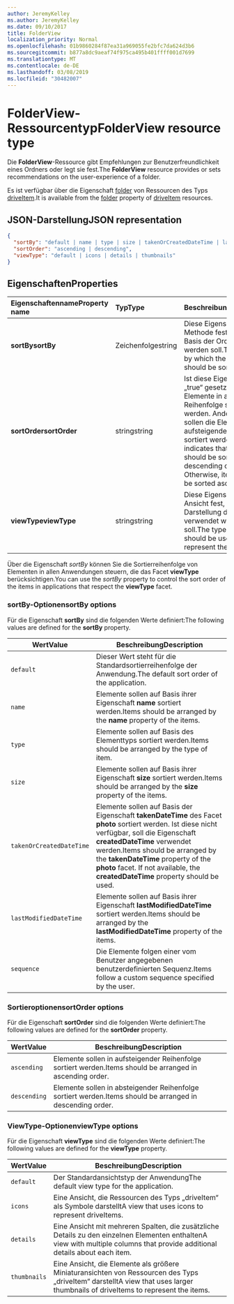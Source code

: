 ```yaml
---
author: JeremyKelley
ms.author: JeremyKelley
ms.date: 09/10/2017
title: FolderView
localization_priority: Normal
ms.openlocfilehash: 01b9860284f87ea31a969055fe2bfc7da624d3b6
ms.sourcegitcommit: b877a8dc9aeaf74f975ca495b401ffff001d7699
ms.translationtype: MT
ms.contentlocale: de-DE
ms.lasthandoff: 03/08/2019
ms.locfileid: "30482007"
---
```

# <a name="folderview-resource-type"></a><span data-ttu-id="f5a5f-102">FolderView-Ressourcentyp</span><span class="sxs-lookup"><span data-stu-id="f5a5f-102">FolderView resource type</span></span>

<span data-ttu-id="f5a5f-103">Die **FolderView**-Ressource gibt Empfehlungen zur Benutzerfreundlichkeit eines Ordners oder legt sie fest.</span><span class="sxs-lookup"><span data-stu-id="f5a5f-103">The **FolderView** resource provides or sets recommendations on the user-experience of a folder.</span></span>

<span data-ttu-id="f5a5f-104">Es ist verfügbar über die Eigenschaft [folder][folder-facet] von Ressourcen des Typs [driveItem][item-resource].</span><span class="sxs-lookup"><span data-stu-id="f5a5f-104">It is available from the [folder][folder-facet] property of [driveItem][item-resource] resources.</span></span>

## <a name="json-representation"></a><span data-ttu-id="f5a5f-105">JSON-Darstellung</span><span class="sxs-lookup"><span data-stu-id="f5a5f-105">JSON representation</span></span>

<!-- { "blockType": "resource", "@odata.type": "microsoft.graph.folderView" } -->

```json
{
  "sortBy": "default | name | type | size | takenOrCreatedDateTime | lastModifiedDateTime | sequence",
  "sortOrder": "ascending | descending",
  "viewType": "default | icons | details | thumbnails"
}
```

## <a name="properties"></a><span data-ttu-id="f5a5f-106">Eigenschaften</span><span class="sxs-lookup"><span data-stu-id="f5a5f-106">Properties</span></span>

| <span data-ttu-id="f5a5f-107">Eigenschaftenname</span><span class="sxs-lookup"><span data-stu-id="f5a5f-107">Property name</span></span>         | <span data-ttu-id="f5a5f-108">Typ</span><span class="sxs-lookup"><span data-stu-id="f5a5f-108">Type</span></span>   | <span data-ttu-id="f5a5f-109">Beschreibung</span><span class="sxs-lookup"><span data-stu-id="f5a5f-109">Description</span></span>
|:----------------------|:-------|:--------------------------------------------
| <span data-ttu-id="f5a5f-110">**sortBy**</span><span class="sxs-lookup"><span data-stu-id="f5a5f-110">**sortBy**</span></span>            | <span data-ttu-id="f5a5f-111">Zeichenfolge</span><span class="sxs-lookup"><span data-stu-id="f5a5f-111">string</span></span> | <span data-ttu-id="f5a5f-112">Diese Eigenschaft legt die Methode fest, auf deren Basis der Ordner sortiert werden soll.</span><span class="sxs-lookup"><span data-stu-id="f5a5f-112">The method by which the folder should be sorted.</span></span>
| <span data-ttu-id="f5a5f-113">**sortOrder**</span><span class="sxs-lookup"><span data-stu-id="f5a5f-113">**sortOrder**</span></span>         | <span data-ttu-id="f5a5f-114">string</span><span class="sxs-lookup"><span data-stu-id="f5a5f-114">string</span></span> | <span data-ttu-id="f5a5f-p101">Ist diese Eigenschaft auf „true“ gesetzt, sollen alle Elemente in absteigender Reihenfolge sortiert werden. Andernfalls sollen die Elemente in aufsteigender Reihenfolge sortiert werden.</span><span class="sxs-lookup"><span data-stu-id="f5a5f-p101">If true, indicates that items should be sorted in descending order. Otherwise, items should be sorted ascending.</span></span>
| <span data-ttu-id="f5a5f-117">**viewType**</span><span class="sxs-lookup"><span data-stu-id="f5a5f-117">**viewType**</span></span>          | <span data-ttu-id="f5a5f-118">string</span><span class="sxs-lookup"><span data-stu-id="f5a5f-118">string</span></span> | <span data-ttu-id="f5a5f-119">Diese Eigenschaft legt die Ansicht fest, die zur Darstellung des Ordners verwendet werden soll.</span><span class="sxs-lookup"><span data-stu-id="f5a5f-119">The type of view that should be used to represent the folder.</span></span>

<span data-ttu-id="f5a5f-120">Über die Eigenschaft _sortBy_ können Sie die Sortierreihenfolge von Elementen in allen Anwendungen steuern, die das Facet **viewType** berücksichtigen.</span><span class="sxs-lookup"><span data-stu-id="f5a5f-120">You can use the _sortBy_ property to control the sort order of the items in applications that respect the **viewType** facet.</span></span>

### <a name="sortby-options"></a><span data-ttu-id="f5a5f-121">sortBy-Optionen</span><span class="sxs-lookup"><span data-stu-id="f5a5f-121">sortBy options</span></span>

<span data-ttu-id="f5a5f-122">Für die Eigenschaft **sortBy** sind die folgenden Werte definiert:</span><span class="sxs-lookup"><span data-stu-id="f5a5f-122">The following values are defined for the **sortBy** property.</span></span>

| <span data-ttu-id="f5a5f-123">Wert</span><span class="sxs-lookup"><span data-stu-id="f5a5f-123">Value</span></span>                    | <span data-ttu-id="f5a5f-124">Beschreibung</span><span class="sxs-lookup"><span data-stu-id="f5a5f-124">Description</span></span>
| ------------------------ | --------------------------------------------------
| `default`                | <span data-ttu-id="f5a5f-125">Dieser Wert steht für die Standardsortierreihenfolge der Anwendung.</span><span class="sxs-lookup"><span data-stu-id="f5a5f-125">The default sort order of the application.</span></span>
| `name`                   | <span data-ttu-id="f5a5f-126">Elemente sollen auf Basis ihrer Eigenschaft **name** sortiert werden.</span><span class="sxs-lookup"><span data-stu-id="f5a5f-126">Items should be arranged by the **name** property of the items.</span></span>
| `type`                   | <span data-ttu-id="f5a5f-127">Elemente sollen auf Basis des Elementtyps sortiert werden.</span><span class="sxs-lookup"><span data-stu-id="f5a5f-127">Items should be arranged by the type of item.</span></span>
| `size`                   | <span data-ttu-id="f5a5f-128">Elemente sollen auf Basis ihrer Eigenschaft **size** sortiert werden.</span><span class="sxs-lookup"><span data-stu-id="f5a5f-128">Items should be arranged by the **size** property of the items.</span></span>
| `takenOrCreatedDateTime` | <span data-ttu-id="f5a5f-p102">Elemente sollen auf Basis der Eigenschaft **takenDateTime** des Facet **photo** sortiert werden. Ist diese nicht verfügbar, soll die Eigenschaft **createdDateTime** verwendet werden.</span><span class="sxs-lookup"><span data-stu-id="f5a5f-p102">Items should be arranged by the **takenDateTime** property of the **photo** facet. If not available, the **createdDateTime** property should be used.</span></span>
| `lastModifiedDateTime`   | <span data-ttu-id="f5a5f-131">Elemente sollen auf Basis ihrer Eigenschaft **lastModifiedDateTime** sortiert werden.</span><span class="sxs-lookup"><span data-stu-id="f5a5f-131">Items should be arranged by the **lastModifiedDateTime** property of the items.</span></span>
| `sequence`               | <span data-ttu-id="f5a5f-132">Die Elemente folgen einer vom Benutzer angegebenen benutzerdefinierten Sequenz.</span><span class="sxs-lookup"><span data-stu-id="f5a5f-132">Items follow a custom sequence specified by the user.</span></span>


### <a name="sortorder-options"></a><span data-ttu-id="f5a5f-133">Sortieroptionen</span><span class="sxs-lookup"><span data-stu-id="f5a5f-133">sortOrder options</span></span>

<span data-ttu-id="f5a5f-134">Für die Eigenschaft **sortOrder** sind die folgenden Werte definiert:</span><span class="sxs-lookup"><span data-stu-id="f5a5f-134">The following values are defined for the **sortOrder** property.</span></span>

| <span data-ttu-id="f5a5f-135">Wert</span><span class="sxs-lookup"><span data-stu-id="f5a5f-135">Value</span></span>        | <span data-ttu-id="f5a5f-136">Beschreibung</span><span class="sxs-lookup"><span data-stu-id="f5a5f-136">Description</span></span>
| ------------ | --------------------------------------------------------------
| `ascending`  | <span data-ttu-id="f5a5f-137">Elemente sollen in aufsteigender Reihenfolge sortiert werden.</span><span class="sxs-lookup"><span data-stu-id="f5a5f-137">Items should be arranged in ascending order.</span></span>
| `descending` | <span data-ttu-id="f5a5f-138">Elemente sollen in absteigender Reihenfolge sortiert werden.</span><span class="sxs-lookup"><span data-stu-id="f5a5f-138">Items should be arranged in descending order.</span></span>


### <a name="viewtype-options"></a><span data-ttu-id="f5a5f-139">ViewType-Optionen</span><span class="sxs-lookup"><span data-stu-id="f5a5f-139">viewType options</span></span>

<span data-ttu-id="f5a5f-140">Für die Eigenschaft **viewType** sind die folgenden Werte definiert:</span><span class="sxs-lookup"><span data-stu-id="f5a5f-140">The following values are defined for the **viewType** property.</span></span>

| <span data-ttu-id="f5a5f-141">Wert</span><span class="sxs-lookup"><span data-stu-id="f5a5f-141">Value</span></span>        | <span data-ttu-id="f5a5f-142">Beschreibung</span><span class="sxs-lookup"><span data-stu-id="f5a5f-142">Description</span></span>
| ------------ | --------------------------------------------------------------
| `default`    | <span data-ttu-id="f5a5f-143">Der Standardansichtstyp der Anwendung</span><span class="sxs-lookup"><span data-stu-id="f5a5f-143">The default view type for the application.</span></span>
| `icons`      | <span data-ttu-id="f5a5f-144">Eine Ansicht, die Ressourcen des Typs „driveItem“ als Symbole darstellt</span><span class="sxs-lookup"><span data-stu-id="f5a5f-144">A view that uses icons to represent driveItems.</span></span>
| `details`    | <span data-ttu-id="f5a5f-145">Eine Ansicht mit mehreren Spalten, die zusätzliche Details zu den einzelnen Elementen enthalten</span><span class="sxs-lookup"><span data-stu-id="f5a5f-145">A view with multiple columns that provide additional details about each item.</span></span>
| `thumbnails` | <span data-ttu-id="f5a5f-146">Eine Ansicht, die Elemente als größere Miniaturansichten von Ressourcen des Typs „driveItem“ darstellt</span><span class="sxs-lookup"><span data-stu-id="f5a5f-146">A view that uses larger thumbnails of driveItems to represent the items.</span></span>


[item-resource]: driveitem.md
[folder-facet]: folder.md

<!-- {
  "type": "#page.annotation",
  "description": "The FolderView facet provides or sets recommendations on the user-experience of a folder.",
  "keywords": "view, folderview, sortby, sortorder, viewtype, coversourceid, folder",
  "section": "documentation",
  "suppressions": [
    "Warning: /api-reference/v1.0/resources/folderview.md:
      Found potential enums in resource example that weren't defined in a table:(default,icons,details,thumbnails) are in resource, but () are in table",
    "Warning: /api-reference/v1.0/resources/folderview.md:
      Found potential enums in resource example that weren't defined in a table:(default,name,type,size,takenOrCreatedDateTime,lastModifiedDateTime,sequence) are in resource, but () are in table",
    "Warning: /api-reference/v1.0/resources/folderview.md:
      Found potential enums in resource example that weren't defined in a table:(ascending,descending) are in resource, but () are in table"
  ],
  "tocPath": "Facets/FolderView"
} -->
